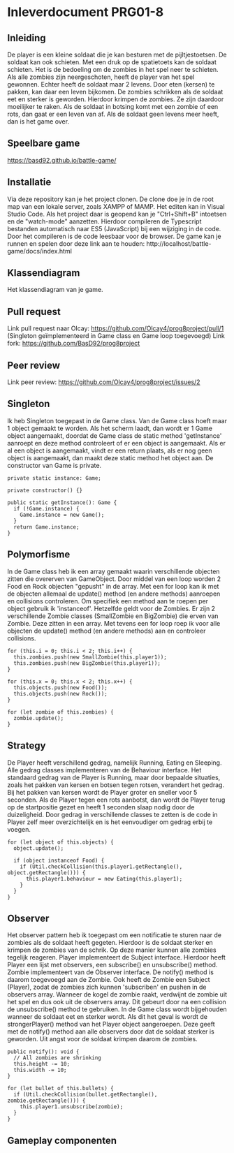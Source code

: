 # Inleverdocument PRG01-8

## Inleiding

De player is een kleine soldaat die je kan besturen met de pijltjestoetsen. De soldaat kan ook schieten. Met een druk op de spatietoets kan de soldaat schieten. Het is de bedoeling om de zombies in het spel neer te schieten. Als alle zombies zijn neergeschoten, heeft de player van het spel gewonnen. Echter heeft de soldaat maar 2 levens. Door eten (kersen) te pakken, kan daar een leven bijkomen. De zombies schrikken als de soldaat eet en sterker is geworden. Hierdoor krimpen de zombies. Ze zijn daardoor moeilijker te raken. Als de soldaat in botsing komt met een zombie of een rots, dan gaat er een leven van af. Als de soldaat geen levens meer heeft, dan is het game over.

## Speelbare game

https://basd92.github.io/battle-game/

## Installatie

Via deze repository kan je het project clonen. De clone doe je in de root map van een lokale server, zoals XAMPP of MAMP. Het editen kan in Visual Studio Code. Als het project daar is geopend kan je "Ctrl+Shift+B" intoetsen en de "watch-mode" aanzetten. Hierdoor compileren de Typescript bestanden automatisch naar ES5 (JavaScript) bij een wijziging in de code. Door het compileren is de code leesbaar voor de browser. De game kan je runnen en spelen door deze link aan te houden: http://localhost/battle-game/docs/index.html

## Klassendiagram

Het klassendiagram van je game.

## Pull request

Link pull request naar Olcay: https://github.com/Olcay4/prog8project/pull/1 (Singleton geïmplementeerd in Game class en Game loop toegevoegd)
Link fork: https://github.com/BasD92/prog8project

## Peer review

Link peer review: https://github.com/Olcay4/prog8project/issues/2

## Singleton

Ik heb Singleton toegepast in de Game class. Van de Game class hoeft maar 1 object gemaakt te worden. Als het scherm laadt, dan wordt er 1 Game object aangemaakt, doordat de Game class de static method 'getInstance' aanroept en deze method controleert of er een object is aangemaakt. Als er al een object is aangemaakt, vindt er een return plaats, als er nog geen object is aangemaakt, dan maakt deze static method het object aan. De constructor van Game is private.

```
private static instance: Game;

private constructor() {}

public static getInstance(): Game {
  if (!Game.instance) {
    Game.instance = new Game();
  }
  return Game.instance;
}
```

## Polymorfisme

In de Game class heb ik een array gemaakt waarin verschillende objecten zitten die overerven van GameObject. Door middel van een loop worden 2 Food en Rock objecten "gepusht" in de array. Met een for loop kan ik met de objecten allemaal de update() method (en andere methods) aanroepen en collisions controleren. Om specifiek een method aan te roepen per object gebruik ik 'instanceof'. Hetzelfde geldt voor de Zombies. Er zijn 2 verschillende Zombie classes (SmallZombie en BigZombie) die erven van Zombie. Deze zitten in een array. Met tevens een for loop roep ik voor alle objecten de update() method (en andere methods) aan en controleer collisions.

```
for (this.i = 0; this.i < 2; this.i++) {
  this.zombies.push(new SmallZombie(this.player1));
  this.zombies.push(new BigZombie(this.player1));
}

for (this.x = 0; this.x < 2; this.x++) {
  this.objects.push(new Food());
  this.objects.push(new Rock());
}

for (let zombie of this.zombies) {
  zombie.update();
}
```

## Strategy

De Player heeft verschillend gedrag, namelijk Running, Eating en Sleeping. Alle gedrag classes implementeren van de Behaviour interface. Het standaard gedrag van de Player is Running, maar door bepaalde situaties, zoals het pakken van kersen en botsen tegen rotsen, verandert het gedrag. Bij het pakken van kersen wordt de Player groter en sneller voor 5 seconden. Als de Player tegen een rots aanbotst, dan wordt de Player terug op de startpositie gezet en heeft 1 seconden slaap nodig door de duizeligheid. Door gedrag in verschillende classes te zetten is de code in Player zelf meer overzichtelijk en is het eenvoudiger om gedrag erbij te voegen.

```
for (let object of this.objects) {
  object.update();

  if (object instanceof Food) {
    if (Util.checkCollision(this.player1.getRectangle(), object.getRectangle())) {
      this.player1.behaviour = new Eating(this.player1);
    }
  }
}
```

## Observer

Het observer pattern heb ik toegepast om een notificatie te sturen naar de zombies als de soldaat heeft gegeten. Hierdoor is de soldaat sterker en krimpen de zombies van de schrik. Op deze manier kunnen alle zombies tegelijk reageren. Player implementeert de Subject interface. Hierdoor heeft Player een lijst met observers, een subscribe() en unsubscribe() method. Zombie implementeert van de Observer interface. De notify() method is daarom toegevoegd aan de Zombie. Ook heeft de Zombie een Subject (Player), zodat de zombies zich kunnen 'subscriben' en pushen in de observers array. Wanneer de kogel de zombie raakt, verdwijnt de zombie uit het spel en dus ook uit de observers array. Dit gebeurt door na een collision de unsubscribe() method te gebruiken. In de Game class wordt bijgehouden wanneer de soldaat eet en sterker wordt. Als dit het geval is wordt de strongerPlayer() method van het Player object aangeroepen. Deze geeft met de notify() method aan alle observers door dat de soldaat sterker is geworden. Uit angst voor de soldaat krimpen daarom de zombies.

```
public notify(): void {
  // All zombies are shrinking
  this.height -= 10;
  this.width -= 10;
}

for (let bullet of this.bullets) {
  if (Util.checkCollision(bullet.getRectangle(), zombie.getRectangle())) {
    this.player1.unsubscribe(zombie);
  }
}
```

## Gameplay componenten

